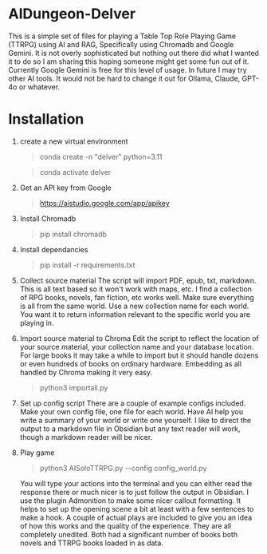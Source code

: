 # AIDungeon-Delver

This is a simple set of files for playing a Table Top Role Playing Game (TTRPG) using AI and RAG, Specifically using Chromadb and Google Gemini. It is not overly sophisticated but nothing out there did what I wanted it to do so I am sharing this hoping someone might get some fun out of it. Currently Google Gemini is free for this level of usage. In future I may try other AI tools. It would not be hard to change it out for Ollama, Claude, GPT-4o or whatever.

# Installation
1. create a new virtual environment
   > conda create -n "delver" python=3.11
   
   > conda activate delver
2. Get an API key from Google
    > https://aistudio.google.com/app/apikey
3. Install Chromadb
    > pip install chromadb
4. Install dependancies
    > pip install -r requirements.txt
5. Collect source material
    The script will import PDF, epub, txt, markdown. This is all text based so it won't work with maps, etc. I find a collection of RPG books, novels, fan fiction, etc works well. Make sure everything is all from the same world. Use a new collection name for each world. You want it to return information relevant to the specific world you are playing in.
6. Import source material to Chroma
    Edit the script to reflect the location of your source material, your collection name and your database location. For large books it may take a while to import but it should handle dozens or even hundreds of books on ordinary hardware. Embedding as all handled by Chroma making it very easy.
   > python3 importall.py
7. Set up config script
     There are a couple of example configs included. Make your own config file, one file for each world. Have AI help you write a summary of your world or write one yourself. I like to direct the output to a markdown file in Obsidian but any text reader will work, though a markdown reader will be nicer.  
8. Play game
   > python3 AISoloTTRPG.py --config config_world.py

   You will type your actions into the terminal and you can either read the response there or much nicer is to just follow the output in Obsidian. I use the plugin Admonition to make some nicer callout formatting. It helps to set up the opening scene a bit at least with a few sentences to make a hook. A couple of actual plays are included to give you an idea of how this works and the quality of the experience. They are all completely unedited. Both had a significant number of books both novels and TTRPG books loaded in as data.
